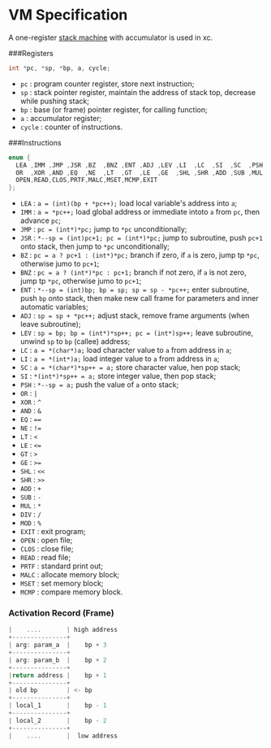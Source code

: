 # VM Specification

A one-register [stack machine](https://en.wikipedia.org/wiki/Stack_machine) with accumulator is used in xc.

###Registers

```c
int *pc, *sp, *bp, a, cycle;
```

- `pc` : program counter register, store next instruction;
- `sp` : stack pointer register, maintain the address of stack top, decrease while pushing stack;
- `bp` : base (or frame) pointer register, for calling function;
- `a` : accumulator register;
- `cycle` : counter of instructions.



###Instructions

```c
enum { 
  LEA ,IMM ,JMP ,JSR ,BZ  ,BNZ ,ENT ,ADJ ,LEV ,LI  ,LC  ,SI  ,SC  ,PSH ,
  OR  ,XOR ,AND ,EQ  ,NE  ,LT  ,GT  ,LE  ,GE  ,SHL ,SHR ,ADD ,SUB ,MUL ,DIV ,MOD ,
  OPEN,READ,CLOS,PRTF,MALC,MSET,MCMP,EXIT 
};
```

* `LEA` : `a = (int)(bp + *pc++);` load local variable's address into `a`;
* `IMM` : `a = *pc++;` load global address or immediate intoto `a` from `pc`, then advance `pc`;
* `JMP` : `pc = (int*)*pc;` jump to `*pc` unconditionally;
* `JSR` : `*--sp = (int)pc+1; pc = (int*)*pc;` jump to subroutine, push `pc+1` onto stack, then jump to `*pc` unconditionally;
* `BZ` : `pc = a ? pc+1 : (int*)*pc;` branch if zero, if `a` is zero, jump tp `*pc`, otherwise jumo to `pc+1`;
* `BNZ` : `pc = a ? (int*)*pc : pc+1;` branch if not zero, if `a` is not zero, jump tp `*pc`, otherwise jumo to `pc+1`;
* `ENT` : `*--sp = (int)bp; bp = sp; sp = sp - *pc++;` enter subroutine, push `bp` onto stack, then make new call frame for parameters and inner automatic variables;
* `ADJ` : `sp = sp + *pc++;` adjust stack, remove frame arguments (when leave subroutine);
* `LEV` : `sp = bp; bp = (int*)*sp++; pc = (int*)sp++;` leave subroutine, unwind `sp` to `bp` (callee) address;
* `LC` : `a = *(char*)a;` load character value to `a` from address in `a`;
* `LI` : `a = *(int*)a;` load integer value to `a` from address in `a`;
* `SC` : `a = *(char*)*sp++ = a;` store character value, hen pop stack;
* `SI` : `*(int*)*sp++ = a;` store integer value, then pop stack;
* `PSH` : `*--sp = a;` push the value of `a` onto stack;
* `OR` : `|`
* `XOR` : `^`
* `AND` : `&`
* `EQ` : `==`
* `NE` : `!=`
* `LT` : `<`
* `LE` : `<=`
* `GT` : `>`
* `GE` : `>=`
* `SHL` : `<<`
* `SHR` : `>>`
* `ADD` : `+`
* `SUB` : `-`
* `MUL` : `*`
* `DIV` : `/`
* `MOD` : `%`
* `EXIT` : exit program;
* `OPEN` : open file;
* `CLOS` : close file;
* `READ` : read file;
* `PRTF` : standard print out;
* `MALC` : allocate memory block;
* `MSET` : set memory block;
* `MCMP` : compare memory block.



### Activation Record (Frame)

```c
|    ....       | high address
+---------------+
| arg: param_a  |    bp + 3
+---------------+
| arg: param_b  |    bp + 2
+---------------+
|return address |    bp + 1
+---------------+
| old bp        | <- bp
+---------------+
| local_1       |    bp - 1
+---------------+
| local_2       |    bp - 2
+---------------+
|    ....       |  low address
```
